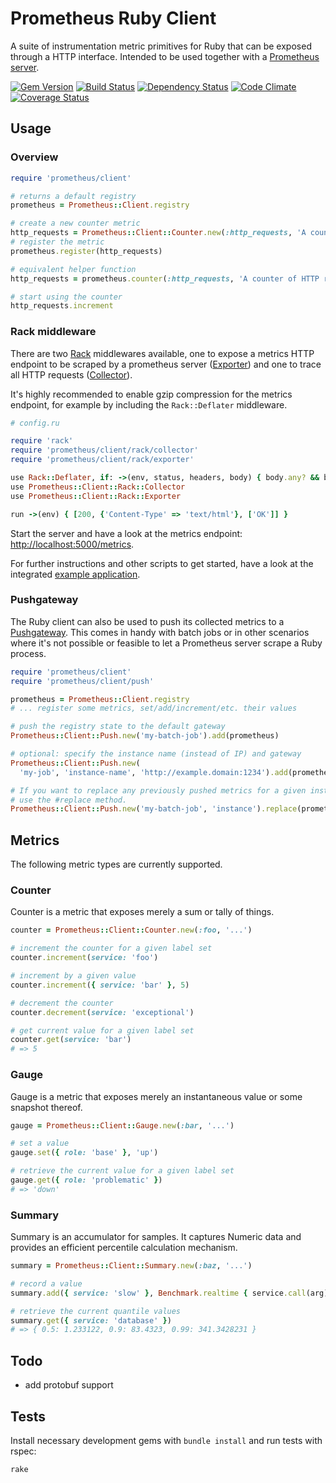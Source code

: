 # Prometheus Ruby Client

A suite of instrumentation metric primitives for Ruby that can be exposed
through a HTTP interface. Intended to be used together with a
[Prometheus server][1].

[![Gem Version][4]](http://badge.fury.io/rb/prometheus-client)
[![Build Status][3]](http://travis-ci.org/prometheus/client_ruby)
[![Dependency Status][5]](https://gemnasium.com/prometheus/client_ruby)
[![Code Climate][6]](https://codeclimate.com/github/prometheus/client_ruby)
[![Coverage Status][7]](https://coveralls.io/r/prometheus/client_ruby)

## Usage

### Overview

```ruby
require 'prometheus/client'

# returns a default registry
prometheus = Prometheus::Client.registry

# create a new counter metric
http_requests = Prometheus::Client::Counter.new(:http_requests, 'A counter of HTTP requests made')
# register the metric
prometheus.register(http_requests)

# equivalent helper function
http_requests = prometheus.counter(:http_requests, 'A counter of HTTP requests made')

# start using the counter
http_requests.increment
```

### Rack middleware

There are two [Rack][2] middlewares available, one to expose a metrics HTTP
endpoint to be scraped by a prometheus server ([Exporter][9]) and one to trace all HTTP
requests ([Collector][10]).

It's highly recommended to enable gzip compression for the metrics endpoint,
for example by including the `Rack::Deflater` middleware.

```ruby
# config.ru

require 'rack'
require 'prometheus/client/rack/collector'
require 'prometheus/client/rack/exporter'

use Rack::Deflater, if: ->(env, status, headers, body) { body.any? && body[0].length > 512 }
use Prometheus::Client::Rack::Collector
use Prometheus::Client::Rack::Exporter

run ->(env) { [200, {'Content-Type' => 'text/html'}, ['OK']] }
```

Start the server and have a look at the metrics endpoint:
[http://localhost:5000/metrics](http://localhost:5000/metrics).

For further instructions and other scripts to get started, have a look at the
integrated [example application](examples/rack/README.md).

### Pushgateway

The Ruby client can also be used to push its collected metrics to a
[Pushgateway][8]. This comes in handy with batch jobs or in other scenarios
where it's not possible or feasible to let a Prometheus server scrape a Ruby
process.

```ruby
require 'prometheus/client'
require 'prometheus/client/push'

prometheus = Prometheus::Client.registry
# ... register some metrics, set/add/increment/etc. their values

# push the registry state to the default gateway
Prometheus::Client::Push.new('my-batch-job').add(prometheus)

# optional: specify the instance name (instead of IP) and gateway
Prometheus::Client::Push.new(
  'my-job', 'instance-name', 'http://example.domain:1234').add(prometheus)

# If you want to replace any previously pushed metrics for a given instance,
# use the #replace method.
Prometheus::Client::Push.new('my-batch-job', 'instance').replace(prometheus)
```

## Metrics

The following metric types are currently supported.

### Counter

Counter is a metric that exposes merely a sum or tally of things.

```ruby
counter = Prometheus::Client::Counter.new(:foo, '...')

# increment the counter for a given label set
counter.increment(service: 'foo')

# increment by a given value
counter.increment({ service: 'bar' }, 5)

# decrement the counter
counter.decrement(service: 'exceptional')

# get current value for a given label set
counter.get(service: 'bar')
# => 5
```

### Gauge

Gauge is a metric that exposes merely an instantaneous value or some snapshot
thereof.

```ruby
gauge = Prometheus::Client::Gauge.new(:bar, '...')

# set a value
gauge.set({ role: 'base' }, 'up')

# retrieve the current value for a given label set
gauge.get({ role: 'problematic' })
# => 'down'
```

### Summary

Summary is an accumulator for samples. It captures Numeric data and provides
an efficient percentile calculation mechanism.

```ruby
summary = Prometheus::Client::Summary.new(:baz, '...')

# record a value
summary.add({ service: 'slow' }, Benchmark.realtime { service.call(arg) })

# retrieve the current quantile values
summary.get({ service: 'database' })
# => { 0.5: 1.233122, 0.9: 83.4323, 0.99: 341.3428231 }
```

## Todo

  * add protobuf support

## Tests

Install necessary development gems with `bundle install` and run tests with
rspec:

```bash
rake
```

[1]: https://github.com/prometheus/prometheus
[2]: http://rack.github.io/
[3]: https://secure.travis-ci.org/prometheus/client_ruby.png?branch=master
[4]: https://badge.fury.io/rb/prometheus-client.svg
[5]: https://gemnasium.com/prometheus/client_ruby.svg
[6]: https://codeclimate.com/github/prometheus/client_ruby.png
[7]: https://coveralls.io/repos/prometheus/client_ruby/badge.png?branch=master
[8]: https://github.com/prometheus/pushgateway
[9]: lib/prometheus/client/rack/exporter.rb
[10]: lib/prometheus/client/rack/collector.rb

